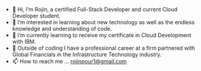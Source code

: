 - 👋 Hi, I’m Rojin, a certified Full-Stack Developer and current Cloud Developer student. 
- 👀 I’m interested in learning about new technology as well as the endless knowledge and understanding of code.
- 🌱 I’m currently learning to receive my certificate in Cloud Development with IBM.
- 💞️ Outside of coding I have a professional career at a firm partnered with Global Financials in the Infrastructure Technology industry. 
- 📫 How to reach me ... rojinpour1@gmail.com
